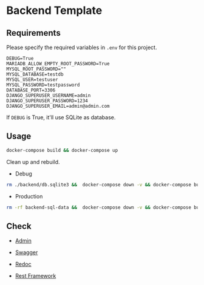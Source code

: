 # Backend Template

## Requirements

Please specify the required variables in `.env` for this project.

```
DEBUG=True
MARIADB_ALLOW_EMPTY_ROOT_PASSWORD=True
MYSQL_ROOT_PASSWORD=""
MYSQL_DATABASE=testdb
MYSQL_USER=testuser
MYSQL_PASSWORD=testpassword
DATABASE_PORT=3306
DJANGO_SUPERUSER_USERNAME=admin
DJANGO_SUPERUSER_PASSWORD=1234
DJANGO_SUPERUSER_EMAIL=admin@admin.com
```

If `DEBUG` is True, it'll use SQLite as database.

## Usage

```bash
docker-compose build && docker-compose up
```

Clean up and rebuild.

- Debug

```bash
rm ./backend/db.sqlite3 &&  docker-compose down -v && docker-compose build && docker-compose up
```

- Production

```bash
rm -rf backend-sql-data &&  docker-compose down -v && docker-compose build && docker-compose up
```

## Check

- [Admin](http://localhost/__hiddenadmin/)

- [Swagger](http://localhost/__hiddenswagger/)

- [Redoc](http://localhost/redoc/)

- [Rest Framework](http://localhost/accounts/login/)
